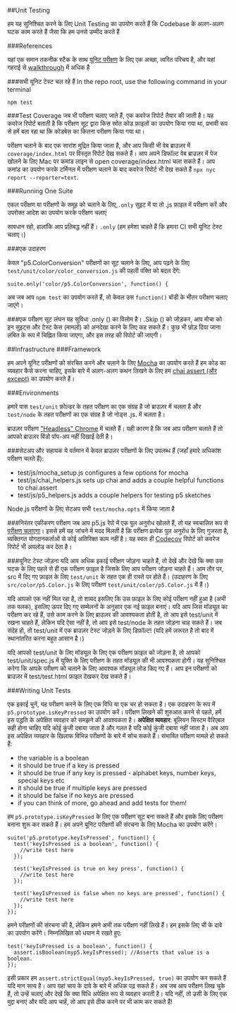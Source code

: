 ##Unit Testing

हम यह सुनिश्चित करने के लिए Unit Testing का उपयोग करते हैं कि Codebase के अलग-अलग घटक
काम करते हैं जैसा कि हम उनसे उम्मीद करते हैं

###References

यहां एक समान तकनीक स्टैक के साथ [यूनिट परीक्षण](https://codeburst.io/javascript-unit-testing-using-mocha-and-chai-1d97d9f18e71)
के लिए एक अच्छा, त्वरित परिचय है, और यहां गहराई से [walkthrough](https://blog.logrocket.com/a-quick-and-complete-guide-to-mocha-testing-d0e0ea09f09d)
में अधिक है


###सभी यूनिट टेस्ट चल रहे हैं
In the repo root, use the following command in your terminal
```
npm test
```

###Test Coverage
जब भी परीक्षण चलाए जाते हैं, एक कवरेज रिपोर्ट तैयार की जाती है।
यह कवरेज रिपोर्ट बताती है कि परीक्षण सूट द्वारा किस स्रोत कोड फ़ाइलों
का उपयोग किया गया था, प्रभावी रूप से हमें बता रहा था कि कोडबेस का कितना परीक्षण किया गया था।

परीक्षण चलाने के बाद एक सारांश मुद्रित किया जाता है, और आप किसी भी वेब ब्राउज़र में
```coverage/index.html``` पर विस्तृत रिपोर्ट देख सकते हैं। आप अपने डिफॉल्ट वेब ब्राउज़र में पेज
खोलने के लिए Mac पर कमांड लाइन से open coverage/index.html चला सकते हैं।
आप कमांड का उपयोग करके टर्मिनल में परीक्षण चलाने के बाद कवरेज रिपोर्ट भी देख सकते हैं ```npx nyc report --reporter=text```.

###Running One Suite

एकल परीक्षण या परीक्षणों के समूह को चलाने के लिए,```.only``` सुइट में या तो .js फ़ाइल में
परीक्षण करें और उपरोक्त आदेश का उपयोग करके परीक्षण चलाएं

सावधान रहो, हालांकि आप प्रतिबद्ध नहीं हैं। ```.only``` (हम हमेशा चाहते हैं कि हमारा CI सभी यूनिट टेस्ट चलाए।)

###एक उदाहरण

केवल "p5.ColorConversion" परीक्षणों का सूट चलाने के लिए,
आप पढ़ने के लिए ```test/unit/color/color_conversion.js``` की पहली पंक्ति को बदल देंगे:
```
suite.only('color/p5.ColorConversion', function() {
```

अब जब आप ```npm test``` का उपयोग करते हैं, तो केवल उस ```function()``` बॉडी के भीतर परीक्षण चलाए जाएंगे।

###एक परीक्षण सूट लंघन
यह सुविधा .only () का विलोम है। .Skip () को जोड़कर, आप मोचा को इन सुइट्स और टेस्ट
केस (मामलों) को अनदेखा करने के लिए कह सकते हैं। कुछ भी छोड़ दिया जाना लंबित के रूप में
चिह्नित किया जाएगा, और इस तरह की रिपोर्ट की जाएगी।


##Infrastructure
###Framework

हम अपने यूनिट परीक्षणों को संरचित करने और चलाने के लिए [Mocha](https://mochajs.org/) का उपयोग करते हैं
हम कोड का व्यवहार कैसे करना चाहिए, इसके बारे में अलग-अलग कथन लिखने के लिए हम [chai assert (और except)](https://www.chaijs.com/api/assert/)
का उपयोग करते हैं।

###Environments

हमारे पास ```test/unit``` फ़ोल्डर के तहत परीक्षण का एक संग्रह है जो ब्राउज़र में चलता है
और ```test/node``` के तहत परीक्षणों का एक संग्रह है जो नोड्स .js. में चलता है।

ब्राउज़र परीक्षण ["Headless" Chrome](https://developers.google.com/web/updates/2017/06/headless-karma-mocha-chai) में चलते हैं। यही कारण है कि जब आप परीक्षण चलाते हैं तो आपको
ब्राउज़र विंडो पॉप-अप नहीं दिखाई देती है।

###सेटअप और सहायक
ये वर्तमान में केवल ब्राउज़र परीक्षणों के लिए उपलब्ध हैं (जहाँ हमारे अधिकांश परीक्षण चलते हैं):

+ test/js/mocha_setup.js configures a few options for mocha
+ test/js/chai_helpers.js sets up chai and adds a couple helpful functions to chai.assert
+ test/js/p5_helpers.js adds a couple helpers for testing p5 sketches

Node.js परीक्षणों के लिए सेटअप सभी ```test/mocha.opts``` में किया जाता है


###निरंतर एकीकरण परीक्षण
जब आप p5.js रेपो में एक पुल अनुरोध खोलते हैं, तो यह स्वचालित रूप से [परीक्षण चलाएगा](https://github.com/processing/p5.js/actions)। इससे हमें
यह जांचने में मदद मिलती है कि परीक्षण प्रत्येक पुल अनुरोध के लिए गुजरता है, व्यक्तिगत योगदानकर्ताओं से
कोई अतिरिक्त काम नहीं है। यह स्वतः ही [Codecov](https://codecov.io/github/processing/p5.js) रिपोर्ट को कवरेज रिपोर्ट भी अपलोड कर देता है।

###यूनिट टेस्ट जोड़ना
यदि आप अधिक इकाई परीक्षण जोड़ना चाहते हैं, तो देखें और देखें कि क्या उस घटक के लिए पहले से
ही एक परीक्षण फ़ाइल है जिसके लिए आप परीक्षण जोड़ना चाहते हैं। आम तौर पर, src में दिए गए
फ़ाइल के लिए ```test/unit``` के तहत एक ही रास्ते पर होते हैं।
(उदाहरण के लिए ```src/color/p5.Color.js``` के लिए परीक्षण ```test/unit/color/p5.Color.js```
में हैं।)

यदि आपको एक नहीं मिल रहा है, तो शायद इसलिए कि उस फ़ाइल के लिए कोई परीक्षण नहीं हुआ है
(अभी तक पलक), इसलिए ऊपर दिए गए सम्मेलनों के अनुसार एक नई फ़ाइल बनाएं। यदि आप जिस
मॉड्यूल का परीक्षण कर रहे हैं, उसे काम करने के लिए ब्राउज़र की आवश्यकता होती है, तो आप
इसे  test/unit में रखना चाहते हैं, लेकिन यदि ऐसा नहीं है, तो आप इसे test/node के
तहत जोड़ना चाह सकते हैं। जब संदेह हो, तो test/unit में एक ब्राउज़र टेस्ट जोड़ने के लिए डिफ़ॉल्ट!
(यदि हमें ज़रूरत है तो बाद में स्थानांतरित करना बहुत आसान है।)

यदि आपको test/unit के लिए मॉड्यूल के लिए एक परीक्षण फ़ाइल को जोड़ना है, तो आपको
test/unit/spec.js में युक्ति के लिए परीक्षण के तहत मॉड्यूल की भी आवश्यकता होगी।
यह सुनिश्चित करेगा कि आपके परीक्षण को चलाने के लिए आवश्यक मॉड्यूल लोड किए गए हैं।
आप इन परीक्षणों को ब्राउज़र में test/test.html फ़ाइल देखकर देख सकते हैं।

###Writing Unit Tests

एक इकाई चुनें, यह परीक्षण करने के लिए एक विधि या एक चर हो सकता है। एक उदाहरण के रूप
में ```p5.prototype.isKeyPressed``` का उपयोग करें। परीक्षण लिखने की शुरुआत करने से पहले,
हमें इस पद्धति के अपेक्षित व्यवहार को समझने की आवश्यकता है। **अपेक्षित व्यवहार**: बूलियन सिस्टम
वैरिएबल सही होना चाहिए यदि कोई कुंजी दबाया जाता है और गलत है यदि कोई कुंजी दबाया नहीं जाता है।
अब आप इस अपेक्षित व्यवहार के खिलाफ विभिन्न परीक्षणों के बारे में सोच सकते हैं। संभावित परीक्षण
मामले हो सकते हैं:

+ the variable is a boolean
+ it should be true if a key is pressed
+ it should be true if any key is pressed - alphabet keys, number keys, special keys etc
+ it should be true if multiple keys are pressed
+ it should be false if no keys are pressed
+ if you can think of more, go ahead and add tests for them!

हम ```p5.prototype.isKeyPressed``` के लिए एक परीक्षण सूट बना सकते हैं और इसके
लिए परीक्षण बनाना शुरू कर सकते हैं। हम अपने यूनिट परीक्षणों की संरचना के लिए Mocha का उपयोग करेंगे।

```
suite('p5.prototype.keyIsPressed', function() {
  test('keyIsPressed is a boolean', function() {
    //write test here
  });

  test('keyIsPressed is true on key press', function() {
    //write test here
  });

  test('keyIsPressed is false when no keys are pressed', function() {
    //write test here
  });
});
```

हमने परीक्षणों की संरचना की है, लेकिन हमने अभी तक परीक्षण नहीं लिखे हैं। हम इसके लिए ची के दावे का उपयोग करेंगे। निम्नलिखित को धयान मे रखते हुए:

```
test('keyIsPressed is a boolean', function() {
  assert.isBoolean(myp5.keyIsPressed); //Asserts that value is a boolean.
});
```

इसी प्रकार हम ```assert.strictEqual(myp5.keyIsPressed, true)``` का उपयोग कर सकते हैं
यदि मान सत्य है। आप यहां चाय के दावे के बारे में अधिक पढ़ सकते हैं। अब जब आप परीक्षण लिख चुके
हैं, तो उन्हें चलाएं और देखें कि क्या विधि अपेक्षित रूप से व्यवहार करती है। यदि नहीं, तो उसी के लिए
एक मुद्दा बनाएं और यदि आप चाहें, तो आप इसे ठीक करने पर भी काम कर सकते हैं!
